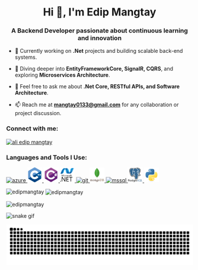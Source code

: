 <h1 align="center">Hi 👋, I'm Edip Mangtay</h1>
<h3 align="center">A Backend Developer passionate about continuous learning and innovation</h3>

- 🔭 Currently working on **.Net** projects and building scalable back-end systems.
  
- 🌱 Diving deeper into **EntityFrameworkCore, SignalR, CQRS**, and exploring **Microservices Architecture**.
  
- 💬 Feel free to ask me about **.Net Core, RESTful APIs, and Software Architecture**.
  
- 📫 Reach me at **mangtay0133@gmail.com** for any collaboration or project discussion.

<h3 align="left">Connect with me:</h3>
<p align="left">
  <a href="https://www.linkedin.com/in/ali-edip-mangtay-7b6b5a223/" target="blank">
    <img align="center" src="https://raw.githubusercontent.com/rahuldkjain/github-profile-readme-generator/master/src/images/icons/Social/linked-in-alt.svg" alt="ali edip mangtay" height="30" width="40" />
  </a>
</p>

<h3 align="left">Languages and Tools I Use:</h3>
<p align="left"> 
  <a href="https://azure.microsoft.com/en-in/" target="_blank" rel="noreferrer">
    <img src="https://www.vectorlogo.zone/logos/microsoft_azure/microsoft_azure-icon.svg" alt="azure" width="40" height="40"/> 
  </a> 
  <a href="https://www.w3schools.com/cpp/" target="_blank" rel="noreferrer">
    <img src="https://raw.githubusercontent.com/devicons/devicon/master/icons/cplusplus/cplusplus-original.svg" alt="cplusplus" width="40" height="40"/> 
  </a> 
  <a href="https://www.w3schools.com/cs/" target="_blank" rel="noreferrer">
    <img src="https://raw.githubusercontent.com/devicons/devicon/master/icons/csharp/csharp-original.svg" alt="csharp" width="40" height="40"/> 
  </a> 
  <a href="https://dotnet.microsoft.com/" target="_blank" rel="noreferrer">
    <img src="https://raw.githubusercontent.com/devicons/devicon/master/icons/dot-net/dot-net-original-wordmark.svg" alt="dotnet" width="40" height="40"/> 
  </a> 
  <a href="https://git-scm.com/" target="_blank" rel="noreferrer">
    <img src="https://www.vectorlogo.zone/logos/git-scm/git-scm-icon.svg" alt="git" width="40" height="40"/> 
  </a>
  <a href="https://www.mongodb.com/" target="_blank" rel="noreferrer">
    <img src="https://raw.githubusercontent.com/devicons/devicon/master/icons/mongodb/mongodb-original-wordmark.svg" alt="mongodb" width="40" height="40"/> 
  </a>
  <a href="https://www.microsoft.com/en-us/sql-server" target="_blank" rel="noreferrer">
    <img src="https://www.svgrepo.com/show/303229/microsoft-sql-server-logo.svg" alt="mssql" width="40" height="40"/> 
  </a>
  <a href="https://www.postgresql.org" target="_blank" rel="noreferrer">
    <img src="https://raw.githubusercontent.com/devicons/devicon/master/icons/postgresql/postgresql-original-wordmark.svg" alt="postgresql" width="40" height="40"/> 
  </a>
  <a href="https://www.python.org" target="_blank" rel="noreferrer">
    <img src="https://raw.githubusercontent.com/devicons/devicon/master/icons/python/python-original.svg" alt="python" width="40" height="40"/> 
  </a>
</p>

<p><img align="left" src="https://github-readme-stats.vercel.app/api/top-langs?username=edipmangtay&show_icons=true&locale=en&layout=compact" alt="edipmangtay" /></p>

<p>&nbsp;<img align="center" src="https://github-readme-stats.vercel.app/api?username=edipmangtay&show_icons=true&locale=en" alt="edipmangtay" /></p>

<p><img align="center" src="https://github-readme-streak-stats.herokuapp.com/?user=edipmangtay&" alt="edipmangtay" /></p>

![snake gif](https://github.com/EdipMangtay/EdipMangtay/blob/output/github-contribution-grid-snake.gif)

<picture>
  <source media="(prefers-color-scheme: dark)" srcset="https://raw.githubusercontent.com/EdipMangtay/EdipMangtay/output/github-contribution-grid-snake-dark.svg">
  <source media="(prefers-color-scheme: light)" srcset="https://raw.githubusercontent.com/EdipMangtay/EdipMangtay/output/github-contribution-grid-snake.svg">
  <img alt="github contribution grid snake animation" src="https://raw.githubusercontent.com/EdipMangtay/EdipMangtay/output/github-contribution-grid-snake.svg">
</picture>
